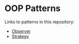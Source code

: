 # OOP Patterns

Links to patterns in this repository:

- [Observer](patterns/observer.html)
- [Strategy](patterns/strategy.html)
